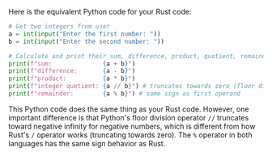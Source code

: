 Here is the equivalent Python code for your Rust code:

```python
# Get two integers from user
a = int(input("Enter the first number: "))
b = int(input("Enter the second number: "))

# Calculate and print their sum, difference, product, quotient, remainder
print(f"sum:              {a + b}")
print(f"difference:       {a - b}")
print(f"product:          {a * b}")
print(f"integer quotient: {a // b}") # truncates towards zero (floor division)
print(f"remainder:        {a % b}") # same sign as first operand
```

This Python code does the same thing as your Rust code. However, one important difference is that Python's floor division operator `//` truncates toward negative infinity for negative numbers, which is different from how Rust's `/` operator works (truncating towards zero). The `%` operator in both languages has the same sign behavior as Rust.
